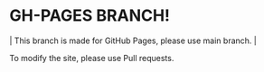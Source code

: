 # GH-PAGES BRANCH!

| This branch is made for GitHub Pages, please use main branch. |

To modify the site, please use Pull requests.
